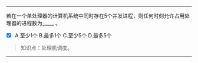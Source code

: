 ---
若在一个单处理器的计算机系统中同时存在5个并发进程，则任何时刻允许占用处理器的进程数为_____ 。
- [x] A.至少1个 B.最多1个 C.至少5个 D.最多5个

> 知识点：处理机调度。

---